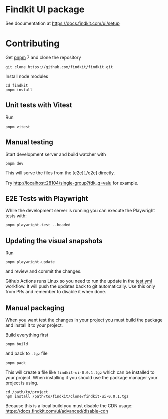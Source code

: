 # Findkit UI package

See documentation at <https://docs.findkit.com/ui/setup>

# Contributing

Get [pnpm](https://pnpm.io/installation) 7 and clone the repository

```
git clone https://github.com/findkit/findkit.git
```

Install node modules

```
cd findkit
pnpm install
```

## Unit tests with Vitest

Run

```
pnpm vitest
```

## Manual testing

Start development server and build watcher with

```
pnpm dev
```

This will serve the files from the [e2e][./e2e] directly.

Try <http://localhost:28104/single-group?fdk_q=valu> for example.

## E2E Tests with Playwright

While the development server is running you can execute the Playwright tests
with:

```
pnpm playwright-test --headed
```

## Updating the visual snapshots

Run

```
pnpm playwright-update
```

and review and commit the changes.

Github Actions runs Linux so you need to run the update in the
[test.yml](/.github/workflows/test.yml) workflow. It will push the updates back
to git automatically. Use this only from PRs and remember to disable it when
done.

## Manual packaging

When you want test the changes in your project you must build the package and
install it to your project.

Build everything first

```
pnpm build
```

and pack to `.tgz` file

```
pnpm pack
```

This will create a file like `findkit-ui-0.0.1.tgz` which can be installed to
your project. When installing it you should use the package manager your project
is using.

```
cd /path/to/project
npm install /path/to/findkit/clone/findkit-ui-0.0.1.tgz
```

Because this is a local build you must disable the CDN usage:
<https://docs.findkit.com/ui/advanced/disable-cdn>
